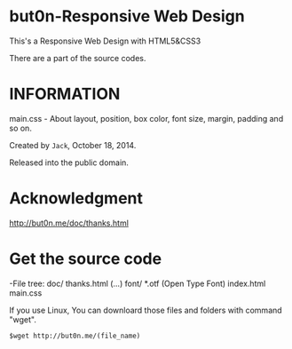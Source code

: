 but0n-Responsive Web Design 
=====

This's a Responsive Web Design with HTML5&amp;CSS3

There are a part of the source codes.

INFORMATION 
=====

main.css - About layout, position, box color, font size, margin, padding and so on.

Created by `Jack`, October 18, 2014.

Released into the public domain.

Acknowledgment
=====
http://but0n.me/doc/thanks.html

Get the source code
=====
-File tree:
    doc/
        thanks.html
        (…)
    font/
        *.otf (Open Type Font)
    index.html
    main.css

If you use Linux,
You can downloard those files and folders with command "wget".

    $wget http://but0n.me/(file_name)


   
